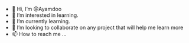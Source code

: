 - 👋 Hi, I’m @Ayamdoo
- 👀 I’m interested in learning.
- 🌱 I’m currently learning.
- 💞️ I’m looking to collaborate on any project that will help me learn more
- 📫 How to reach me ...

<!---
Ayamdoo/Ayamdoo is a ✨ special ✨ repository because its `README.md` (this file) appears on your GitHub profile.
You can click the Preview link to take a look at your changes.
--->
